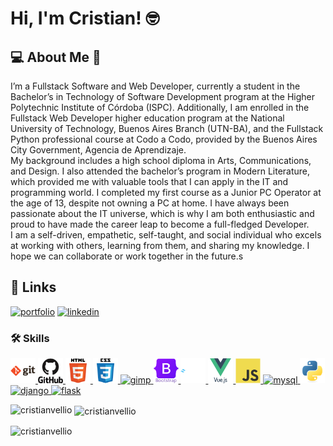 <h1 id="hola-soy-bernabe-">Hi, I'm Cristian! 🤓</h1>
<h2 id="-sobre-mi">💻 About Me 🚀</h2>
<p>I’m a Fullstack Software and Web Developer, currently a student in the Bachelor’s in Technology of Software Development program at the Higher Polytechnic Institute of Córdoba (ISPC). Additionally, I am enrolled in the Fullstack Web Developer higher education program at the National University of Technology, Buenos Aires Branch (UTN-BA), and the Fullstack Python professional course at Codo a Codo, provided by the Buenos Aires City Government, Agencia de Aprendizaje.
<br>
My background includes a high school diploma in Arts, Communications, and Design. I also attended the bachelor’s program in Modern Literature, which provided me with valuable tools that I can apply in the IT and programming world. I completed my first course as a Junior PC Operator at the age of 13, despite not owning a PC at home. I have always been passionate about the IT universe, which is why I am both enthusiastic and proud to have made the career leap to become a full-fledged Developer.
<br>
I am a self-driven, empathetic, self-taught, and social individual who excels at working with others, learning from them, and sharing my knowledge. I hope we can collaborate or work together in the future.s</p>

<h2 id="-links">🔗 Links</h2>
<p><a href="#"><img src="https://img.shields.io/badge/my_portfolio-000?style=for-the-badge&amp;logo=ko-fi&amp;logoColor=white" alt="portfolio"></a>
<a href="www.linkedin.com/in/cristianvellio"><img src="https://img.shields.io/badge/linkedin-0A66C2?style=for-the-badge&amp;logo=linkedin&amp;logoColor=white" alt="linkedin"></a></p>
</p>

<h3 align="left">🛠 Skills</h3>
<p align="left">  <a href="https://git-scm.com/" target="_blank" rel="noreferrer"> <img src="https://raw.githubusercontent.com/devicons/devicon/master/icons/git/git-original-wordmark.svg" alt="git" width="40" height="40"/> </a> <a href="https://github.com/" target="_blank" rel="noreferrer"> <img src="https://raw.githubusercontent.com/devicons/devicon/master/icons/github/github-original-wordmark.svg" alt="github" width="40" height="40"/> </a> <a href="https://www.w3.org/html/" target="_blank" rel="noreferrer"> <img src="https://raw.githubusercontent.com/devicons/devicon/master/icons/html5/html5-original-wordmark.svg" alt="html5" width="40" height="40"/> </a> <a href="https://www.w3schools.com/css/" target="_blank" rel="noreferrer"> <img src="https://raw.githubusercontent.com/devicons/devicon/master/icons/css3/css3-original-wordmark.svg" alt="css3" width="40" height="40"/> </a> <a href="https://www.gimp.org/" target="_blank" rel="noreferrer"> <img src="https://cdn.jsdelivr.net/gh/devicons/devicon@latest/icons/gimp/gimp-original-wordmark.svg" alt="gimp" width="40" height="40"/> </a> <a href="https://getbootstrap.com/" target="_blank" rel="noreferrer"> <img src="https://raw.githubusercontent.com/devicons/devicon/master/icons/bootstrap/bootstrap-original-wordmark.svg" alt="bootstrap" width="40" height="40"/> </a> <a href="https://tailwindcss.com/" target="_blank" rel="noreferrer"> <img src="https://raw.githubusercontent.com/devicons/devicon/master/icons/tailwindcss/tailwindcss-original-wordmark.svg" alt="tailwind" width="40" height="40"/> </a> <a href="https://vuejs.org/" target="_blank" rel="noreferrer"> <img src="https://raw.githubusercontent.com/devicons/devicon/master/icons/vuejs/vuejs-original-wordmark.svg" alt="vue" width="40" height="40"/> </a> <a href="https://developer.mozilla.org/en-US/docs/Web/JavaScript" target="_blank" rel="noreferrer"> <img src="https://raw.githubusercontent.com/devicons/devicon/master/icons/javascript/javascript-original.svg" alt="javascript" width="40" height="40"/> </a> <a href="https://www.mysql.com/" target="_blank" rel="noreferrer"> <img src="https://cdn.jsdelivr.net/gh/devicons/devicon@latest/icons/mysql/mysql-original-wordmark.svg" alt="mysql" width="40" height="40"/> </a> <a href="https://www.python.org" target="_blank" rel="noreferrer"> <img src="https://raw.githubusercontent.com/devicons/devicon/master/icons/python/python-original.svg" alt="python" width="40" height="40"/> </a> <a href="https://www.djangoproject.com/" target="_blank" rel="noreferrer"> <img src="https://cdn.jsdelivr.net/gh/devicons/devicon@latest/icons/django/django-plain-wordmark.svg" alt="django" width="40" height="40"/> </a> <a href="https://flask.palletsprojects.com/en/3.0.x/" target="_blank" rel="noreferrer"> <img src="https://cdn.jsdelivr.net/gh/devicons/devicon@latest/icons/flask/flask-original.svg" alt="flask" width="40" height="40"/> </a> </p>

<p><img align="left" src="https://github-readme-stats.vercel.app/api/top-langs/?username=cristianvellio&langs_count=8&theme=onedark" alt="cristianvellio" /></p>

<p>&nbsp;<img align="center" src="https://github-readme-stats.vercel.app/api?username=cristianvellio&show_icons=true&locale=en&theme=onedark" alt="cristianvellio" /></p>

<p><img align="center" src="https://github-readme-streak-stats.herokuapp.com/?user=cristianvellio&theme=onedark" alt="cristianvellio" /></p>